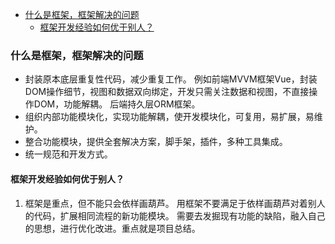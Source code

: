 
<!-- vim-markdown-toc GFM -->

- [什么是框架，框架解决的问题](#什么是框架框架解决的问题)
  - [框架开发经验如何优于别人？](#框架开发经验如何优于别人)

<!-- vim-markdown-toc -->


### 什么是框架，框架解决的问题
  - 封装原本底层重复性代码，减少重复工作。
    例如前端MVVM框架Vue，封装DOM操作细节，视图和数据双向绑定，开发只需关注数据和视图，不直接操作DOM，功能解耦。
    后端持久层ORM框架。
  - 组织内部功能模块化，实现功能解耦，使开发模块化，可复用，易扩展，易维护。
  - 整合功能模块，提供全套解决方案，脚手架，插件，多种工具集成。
  - 统一规范和开发方式。


#### 框架开发经验如何优于别人？

1. 框架是重点，但不能只会依样画葫芦。
   用框架不要满足于依样画葫芦对着别人的代码，扩展相同流程的新功能模块。
   需要去发掘现有功能的缺陷，融入自己的思想，进行优化改进。重点就是项目总结。



